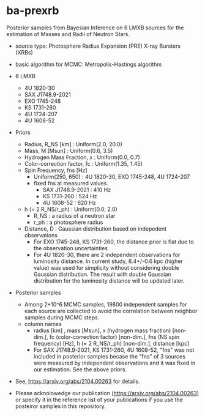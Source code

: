 # ba-prexrb
Posterior samples from Bayesian Inference on 6 LMXB sources for the estimation of Masses and Radii of Neutron Stars.

* source type: Photosphere Radius Expansion (PRE) X-ray Bursters (XRBs)
* basic algorithm for MCMC: Metropolis-Hastings algorithm
* 6 LMXB
  * 4U 1820-30
  * SAX J1748.9-2021
  * EXO 1745-248
  * KS 1731-260
  * 4U 1724-207
  * 4U 1608-52

* Priors
  * Radius, R_NS [km] : Uniform(2.0, 20.0)
  * Mass, M [Msun] : Uniform(0.6, 3.5)
  * Hydrogen Mass Fraction, x : Uniform(0.0, 0.7)
  * Color-correction factor, fc : Uniform(1.35, 1.45)
  * Spin Frequency, fns [Hz]
    * Uniform(250, 650) : 4U 1820-30, EXO 1745-248, 4U 1724-207
    * fixed fns at measured values.
      * SAX J1748.9-2021 : 410 Hz
      * KS 1731-260 : 524 Hz
      * 4U 1608-52 : 620 Hz
  * h (= 2 R_NS/r_ph) : Uniform(0.0, 2.0)
    * R_NS : a radius of a neutron star
    * r_ph : a photosphere radius 
  * Distance, D : Gaussian distribution based on indepedent observations
    * For EXO 1745-248, KS 1731-260, the distance prior is flat due to the observation uncertainties.
    * For 4U 1820-30, there are 2 independent observations for luminosity distance. In current study, 8.4+/-0.6 kpc (higher value) was used for simplicity without considering double Gaussian distribution. The result with double Gaussian distribution for the luminosity distance will be updated later.

* Posterior samples
  * Among 2*10^6 MCMC samples, 19800 independent samples for each source are collected to avoid the correlation between neighbor samples during MCMC steps.
  * column names
    * radius [km] , mass [Msun], x (hydrogen mass fraction) [non-dim.], fc (color-correction factor) [non-dim.], fns (NS spin frequency) [Hz], h (= 2 R_NS/r_ph) [non-dim.], distance [kpc]
    * For SAX J1748.9-2021, KS 1731-260, 4U 1608-52, "fns" was not included in posterior samples becase the "fns" of 3 sources were measured by independent observations and it was fixed in our estimation. See the above priors.


* See, https://arxiv.org/abs/2104.00263 for details.
* Please acknolowedge our publication (https://arxiv.org/abs/2104.00263) or specify it in the reference list of your publications if you use the posteiror samples in this repository.
